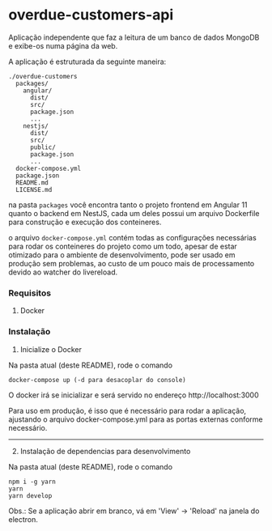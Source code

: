 # overdue-customers-api

Aplicação independente que faz a leitura de um banco de dados MongoDB e exibe-os numa página da web.

A aplicação é estruturada da seguinte maneira:

```
./overdue-customers
  packages/
    angular/
      dist/
      src/
      package.json
      ...
    nestjs/
      dist/
      src/
      public/
      package.json
      ...
  docker-compose.yml
  package.json
  README.md
  LICENSE.md
```

na pasta ```packages``` você encontra tanto o projeto frontend em Angular 11 quanto o backend em NestJS, cada um deles possui um arquivo Dockerfile para construção e execução dos conteineres.

o arquivo ```docker-compose.yml``` contém todas as configurações necessárias para rodar os conteineres do projeto como um todo, apesar de estar otimizado para o ambiente de desenvolvimento, pode ser usado em produção sem problemas, ao custo de um pouco mais de processamento devido ao watcher do livereload.

### Requisitos

1. Docker

### Instalação

1. Inicialize o Docker


Na pasta atual (deste README), rode o comando
```
docker-compose up (-d para desacoplar do console)
```  
O docker irá se inicializar e será servido no endereço http://localhost:3000

Para uso em produção, é isso que é necessário para rodar a aplicação, ajustando o arquivo docker-compose.yml para as portas externas conforme necessário.

---
2. Instalação de dependencias para desenvolvimento

Na pasta atual (deste README), rode o comando
```
npm i -g yarn
yarn
yarn develop
```
Obs.: Se a aplicação abrir em branco, vá em 'View' -> 'Reload' na janela do electron.